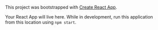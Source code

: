 This project was bootstrapped with [Create React App](https://github.com/facebook/create-react-app).

Your React App will live here.  While in development, run this application from this location using `npm start`.

